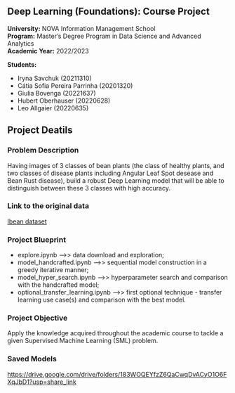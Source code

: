 ## Deep Learning (Foundations): Course Project
**University:** NOVA Information Management School<br>
**Program:** Master’s Degree Program in Data Science and Advanced Analytics<br>
**Academic Year:** 2022/2023<br>

**Students:** 
- Iryna Savchuk (20211310)
- Cátia Sofia Pereira Parrinha (20201320)
- Giulia Bovenga (20221637)
- Hubert Oberhauser	(20220628)
- Leo Allgaier (20220635)

## Project Deatils
### Problem Description 
Having images of 3 classes of bean plants (the class of healthy plants, and two classes of disease plants including Angular Leaf Spot desease and Bean Rust disease), build a robust Deep Learning model that will be able to distinguish between these 3 classes with high accuracy. 

### Link to the original data
[Ibean dataset](https://github.com/AI-Lab-Makerere/ibean/)

### Project Blueprint
- explore.ipynb -->> data download and exploration;
- model_handcrafted.ipynb -->> sequential model construction in a greedy iterative manner;
- model_hyper_search.ipynb -->> hyperparameter search and comparison with the handcrafted model;
- optional_transfer_learning.ipynb -->> first optional technique - transfer learning use case(s) and comparison with the best model.

### Project Objective
Apply the knowledge acquired throughout the academic course to tackle a given Supervised Machine Learning (SML) problem.

### Saved Models
https://drive.google.com/drive/folders/183WOQEYfzZ6QaCwqDvACyO1O6FXqJbD1?usp=share_link
